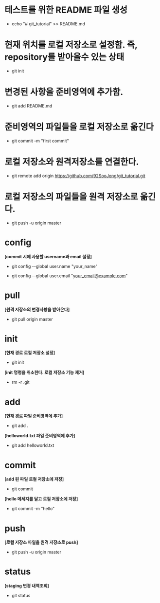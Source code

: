 

# 테스트를 위한 README 파일 생성
- echo "# git_tutorial" >> README.md

# 현재 위치를 로컬 저장소로 설정함. 즉, repository를 받아올수 있는 상태
- git init

# 변경된 사항을 준비영역에 추가함.
- git add README.md

# 준비영역의 파일들을 로컬 저장소로 옮긴다
- git commit -m "first commit"

# 로컬 저장소와 원격저장소를 연결한다.
- git remote add origin https://github.com/92SooJong/git_tutorial.git

# 로컬 저장소의 파일들을 원격 저장소로 옮긴다.
- git push -u origin master

# config
**[commit 시에 사용할 username과 email 설정]**
- git config --global user.name "your_name"

- git config --global user.email "your_email@example.com"

# pull
**[원격 저장소의 변경사항을 받아온다]**
- git pull origin master

# init 
**[현재 경로 로컬 저장소 설정]**
- git init

**[init 명령을 취소한다. 로컬 저장소 기능 제거]**
- rm -r .git

# add
**[현재 경로 파일 준비영역에 추가]**
- git add .

**[helloworld.txt 파일 준비영역에 추가]**
- git add helloworld.txt

# commit
**[add 된 파일 로컬 저장소에 저장]**
- git commit

**[hello 메세지를 달고 로컬 저장소에 저장]**
- git commit -m "hello"

# push
**[로컬 저장소 파일을 원격 저장소로 push]**
- git push -u origin master

# status
**[staging 변경 내역조회]**
- git status

